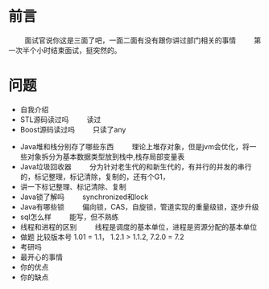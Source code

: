 
# 前言
&emsp;&emsp; 面试官说你这是三面了吧，一面二面有没有跟你讲过部门相关的事情
&emsp;&emsp; 第一次半个小时结束面试，挺突然的。

# 问题
- 自我介绍 
- STL源码读过吗
&emsp;&emsp; 读过
- Boost源码读过吗
&emsp;&emsp; 只读了any
<!--more-->
- Java堆和栈分别存了哪些东西
&emsp;&emsp; 理论上堆存对象，但是jvm会优化，将一些对象拆分为基本数据类型放到栈中,栈存局部变量表
- Java垃圾回收器
&emsp;&emsp; 分为针对老生代的和新生代的，有并行的并发的串行的，标记整理，标记清除，复制的，还有个G1，
- 讲一下标记整理、标记清除、复制
- Java锁了解吗
&emsp;&emsp; synchronized和lock
- Java有哪些锁
&emsp;&emsp; 偏向锁，CAS，自旋锁，管道实现的重量级锁，逐步升级
- sql怎么样
&emsp;&emsp; 能写，但不熟练
- 线程和进程的区别
&emsp;&emsp; 线程是调度的基本单位，进程是资源分配的基本单位
- 做题 比较版本号 1.01 = 1.1， 1.2.1 > 1.1.2,  7.2.0 = 7.2
- 考研吗
- 最开心的事情
- 你的优点
- 你的缺点

